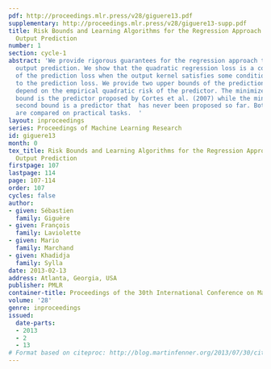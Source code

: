 ```yaml
---
pdf: http://proceedings.mlr.press/v28/giguere13.pdf
supplementary: http://proceedings.mlr.press/v28/giguere13-supp.pdf
title: Risk Bounds and Learning Algorithms for the Regression Approach to Structured
  Output Prediction
number: 1
section: cycle-1
abstract: 'We provide rigorous guarantees for the regression approach to structured
  output prediction. We show that the quadratic regression loss is a convex surrogate
  of the prediction loss when the output kernel satisfies some condition with respect
  to the prediction loss. We provide two upper bounds of the prediction risk that
  depend on the empirical quadratic risk of the predictor. The minimizer of the first
  bound is the predictor proposed by Cortes et al. (2007) while the minimizer of the
  second bound is a predictor that  has never been proposed so far. Both predictors
  are compared on practical tasks.  '
layout: inproceedings
series: Proceedings of Machine Learning Research
id: giguere13
month: 0
tex_title: Risk Bounds and Learning Algorithms for the Regression Approach to Structured
  Output Prediction
firstpage: 107
lastpage: 114
page: 107-114
order: 107
cycles: false
author:
- given: Sébastien
  family: Giguère
- given: François
  family: Laviolette
- given: Mario
  family: Marchand
- given: Khadidja
  family: Sylla
date: 2013-02-13
address: Atlanta, Georgia, USA
publisher: PMLR
container-title: Proceedings of the 30th International Conference on Machine Learning
volume: '28'
genre: inproceedings
issued:
  date-parts:
  - 2013
  - 2
  - 13
# Format based on citeproc: http://blog.martinfenner.org/2013/07/30/citeproc-yaml-for-bibliographies/
---
```

